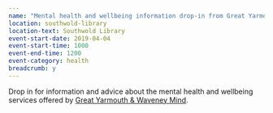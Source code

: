 ```yaml
---
name: "Mental health and wellbeing information drop-in from Great Yarmouth & Waveney Mind"
location: southwold-library
location-text: Southwold Library
event-start-date: 2019-04-04
event-start-time: 1000
event-end-time: 1200
event-category: health
breadcrumb: y
---
```


Drop in for information and advice about the mental health and wellbeing services offered by [Great Yarmouth & Waveney Mind](https://www.gywmind.org.uk/).
